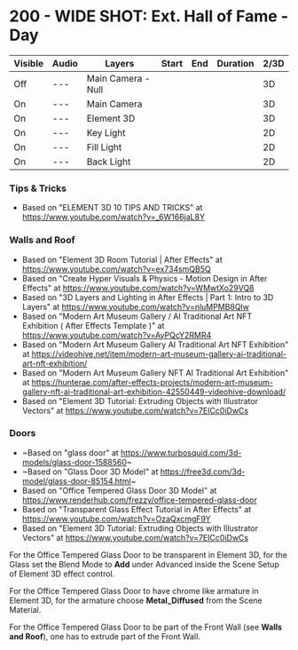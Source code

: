# 200 - WIDE SHOT: Ext. Hall of Fame - Day

| Visible| Audio | Layers | Start | End | Duration | 2/3D |
| --- | --- | --- | --- | --- | --- | --- |
| Off | --- | Main Camera - Null | | | | 3D |
| On | --- | Main Camera | | | | 3D |
| On | --- | Element 3D | | | | 3D |
| On | --- | Key Light | | | | 2D |
| On | --- | Fill Light | | | | 2D |
| On | --- | Back Light | | | | 2D |

### Tips & Tricks

- Based on "ELEMENT 3D 10 TIPS AND TRICKS" at https://www.youtube.com/watch?v=_6W166jaL8Y

### Walls and Roof

- Based on "Element 3D Room Tutorial | After Effects" at https://www.youtube.com/watch?v=ex734smQB5Q
- Based on "Create Hyper Visuals & Physics - Motion Design in After Effects" at https://www.youtube.com/watch?v=WMwtXo29VQ8
- Based on "3D Layers and Lighting in After Effects | Part 1: Intro to 3D Layers" at https://www.youtube.com/watch?v=nluMPMB8Qlw
- Based on "Modern Art Museum Gallery / AI Traditional Art NFT Exhibition ( After Effects Template )" at https://www.youtube.com/watch?v=AyPQcY2RMR4
- Based on "Modern Art Museum Gallery AI Traditional Art NFT Exhibition" at https://videohive.net/item/modern-art-museum-gallery-ai-traditional-art-nft-exhibition/
- Based on "Modern Art Museum Gallery NFT AI Traditional Art Exhibition" at https://hunterae.com/after-effects-projects/modern-art-museum-gallery-nft-ai-traditional-art-exhibition-42550449-videohive-download/
- Based on "Element 3D Tutorial: Extruding Objects with Illustrator Vectors" at https://www.youtube.com/watch?v=7EICc0iDwCs

### Doors

- ~Based on "glass door" at https://www.turbosquid.com/3d-models/glass-door-1588560~
- ~Based on "Glass Door 3D Model" at https://free3d.com/3d-model/glass-door-85154.html~
- Based on "Office Tempered Glass Door 3D Model" at https://www.renderhub.com/frezzy/office-tempered-glass-door
- Based on "Transparent Glass Effect Tutorial in After Effects" at https://www.youtube.com/watch?v=OzaQxcmgF9Y
- Based on "Element 3D Tutorial: Extruding Objects with Illustrator Vectors" at https://www.youtube.com/watch?v=7EICc0iDwCs

For the Office Tempered Glass Door to be transparent in Element 3D, for the Glass set the Blend Mode to **Add** under Advanced inside the Scene Setup of Element 3D effect control.

For the Office Tempered Glass Door to have chrome like armature in Element 3D, for the armature choose **Metal_Diffused** from the Scene Material.

For the Office Tempered Glass Door to be part of the Front Wall (see **Walls and Roof**), one has to extrude part of the Front Wall.
